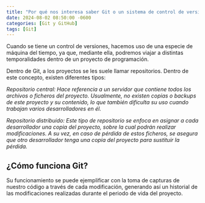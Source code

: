 ```yaml
---
title: "Por qué nos interesa saber Git o un sistema de control de versiones"
date: 2024-08-02 08:50:00 -0600
categories: [Git y GitHub]
tags: [Git]
---
```


Cuando se tiene un control de versiones, hacemos uso de una especie de máquina del tiempo, ya que, mediante ella, podremos viajar a distintas temporalidades dentro de un proyecto de programación.

Dentro de Git, a los proyectos se les suele llamar repositorios. Dentro de este concepto, existen diferentes tipos:

*Repositorio central: Hace referencia a un servidor que contiene todos los archivos o ficheros del proyecto. Usualmente, no existen copias o backups de este proyecto y su contenido, lo que también dificulta su uso cuando trabajan varios desarrolladores en él.*

*Repositorio distribuido: Este tipo de repositorio se enfoca en asignar a cada desarrollador una copia del proyecto, sobre la cual podrán realizar modificaciones. A su vez, en caso de pérdida de estos ficheros, se asegura que otro desarrollador tenga una copia del proyecto para sustituir la pérdida.*

## ¿Cómo funciona Git?

Su funcionamiento se puede ejemplificar con la toma de capturas de nuestro código a través de cada modificación, generando así un historial de las modificaciones realizadas durante el periodo de vida del proyecto.